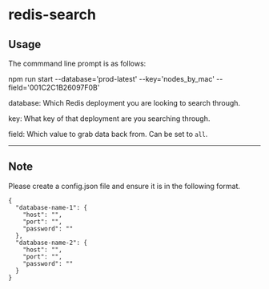 # redis-search

## Usage

The commmand line prompt is as follows:

npm run start --database='prod-latest' --key='nodes_by_mac' --field='001C2C1B26097F0B'

database: Which Redis deployment you are looking to search through.

key: What key of that deployment are you searching through.

field: Which value to grab data back from. Can be set to `all`.

---

## Note

Please create a config.json file and ensure it is in the following format.
```
{
  "database-name-1": {
    "host": "",
    "port": "",
    "password": ""
  },
  "database-name-2": {
    "host": "",
    "port": "",
    "password": ""
  }
}
```
